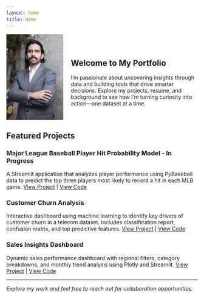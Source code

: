 ```yaml
---
layout: home
title: Home
---
```

<div style="display: flex; align-items: center; gap: 20px;">
  <img src="headshot.jpg" alt="Headshot" width="150">
  <div style="text-align: left;">
    <h2 style="text-align: left;">Welcome to My Portfolio</h2>
    I’m passionate about uncovering insights through data and building tools that drive smarter decisions.  
    Explore my projects, resume, and background to see how I’m turning curiosity into action—one dataset at a time.
  </div>
</div>

## Featured Projects

### Major League Baseball Player Hit Probability Model - In Progress
A Streamlit application that analyzes player performance using PyBaseball data to predict the top three players most likely to record a hit in each MLB game.
[View Project](mlbprop.streamlit.app) | [View Code](https://github.com/RuizOsvaldo/mlb_prop_predictor)

### Customer Churn Analysis
Interactive dashboard using machine learning to identify key drivers of customer churn in a telecom dataset. Includes classification report, confusion matrix, and top predictive features.
[View Project](oruiz-cca.streamlit.app) | [View Code](https://github.com/RuizOsvaldo/customer_churn_dashboard.py)

### Sales Insights Dashboard
Dynamic sales performance dashboard with regional filters, category breakdowns, and monthly trend analysis using Plotly and Streamlit.
[View Project](oruiz-sid.streamlit.app) | [View Code](https://github.com/RuizOsvaldo/sales_insights_dashboards)

---

*Explore my work and feel free to reach out for collaboration opportunities.*
